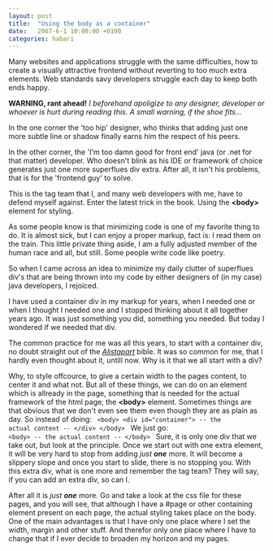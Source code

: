 ```yaml
---
layout: post
title:  "Using the body as a container"
date:   2007-6-1 10:00:00 +0100
categories: habari
---
```

Many websites and applications struggle with the same difficulties, how to create a visually attractive frontend without reverting to too much extra elements. Web standards savy developers struggle each day to keep both ends happy.

<strong>WARNING, rant ahead!</strong>
<em>I beforehand apoligize to any designer, developer  or whoever is hurt during reading this. A small warning, if the shoe fits...</em>

<!--more-->

In the one corner the 'too hip' designer, who thinks that adding just one more subtle line or shadow finally earns him the respect of his peers.

In the other corner, the 'I'm too damn good for front end' java (or .net for that matter) developer. Who doesn't blink as his IDE or framework of choice generates just one more superflues div extra. After all, it isn't his problems, that is for the 'frontend guy' to solve.

This is the tag team that I, and many web developers with me, have to defend myself against. Enter the latest trick in the book. Using the <strong>&lt;body&gt;</strong> element for styling.

As some people know is that minimizing code is one of my favorite thing to do. It is almost sick, but I can enjoy a proper markup, fact is: I read them on the train. This little private thing aside, I am a fully adjusted member of the human race and all, but still. Some people write code like poetry.

So when I came across an idea to minimize my daily clutter of superflues div's that are being thrown into my code by either designers of (in my case) java developers, I rejoiced.

I have used a container div in my markup for years, when I needed one or when I thought I needed one  and I stopped thinking about  it all together years ago. It was just something you did, something you needed. But today I wondered if we needed that div.

The common practice for me was all this years, to start with a container div, no doubt straight out of the <a href="http://www.alistapart.com" title="a site for people who make sites."><em>Alistapart</em></a> bible. It was so common for me, that I hardly even thought about it, untill now. Why is it that we all start with a div?

Why, to style offcource, to give a certain width to the pages content, to center it and what not. But all of these things, we can do on an element which is allready in the page, something that is needed for the actual framework of the html page, the <strong>&lt;body&gt;</strong> element. Sometimes things are that obvious that we don't even see them even though they are as plain as day. So instead of doing:
<code>
&#60;body&#62;
&#60;div id="container"&#62;
-- the actual content --
&#60;/div&#62;
&#60;/body&#62;
</code>
We just go:
<code>
&#60;body&#62;
-- the actual content --
&#60;/body&#62;
</code>
Sure, it is only one div that we take out, but look at the principle. Once we start out with one extra element, it will be very hard to stop from adding <em>just <strong>one</strong></em> more. It will become a slippery slope and once you start to slide, there is no stopping you.
With this extra div, what is one more and remember the tag team? They will say, if you can add an extra div, so can I.

After all it is <em>just <strong>one</strong></em> more.
Go and take a look at the css file for these pages, and you will see, that although I have a #page or other containing element present on each page, the actual styling takes place on the body. One of the main advantages is that I have only one place where I set the width, margin and other stuff. And therefor only one place where I have to change that if I ever decide to broaden my horizon and my pages.